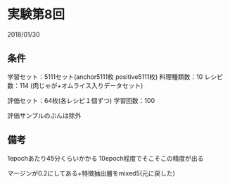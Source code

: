 # 実験第8回
2018/01/30

## 条件
学習セット：5111セット(anchor5111枚 positive5111枚)
料理種類数：10
レシピ数：114
(肉じゃが+オムライス入りデータセット)

評価セット：64枚(各レシピ１個ずつ)
学習回数：100

評価サンプルのぶんは除外
## 備考
1epochあたり45分くらいかかる
10epoch程度でそこそこの精度が出る

マージンが0.2にしてある+特徴抽出層をmixed5(元に戻した)
